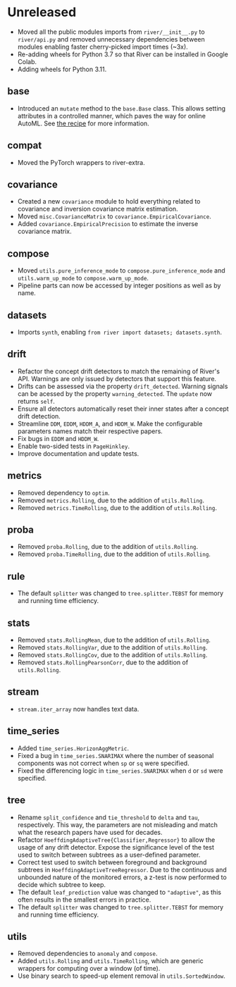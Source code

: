# Unreleased

- Moved all the public modules imports from `river/__init__.py` to `river/api.py` and removed unnecessary dependencies between modules enabling faster cherry-picked import times (~3x).
- Re-adding wheels for Python 3.7 so that River can be installed in Google Colab.
- Adding wheels for Python 3.11.

## base

- Introduced an `mutate` method to the `base.Base` class. This allows setting attributes in a controlled manner, which paves the way for online AutoML. See [the recipe](/recipes/cloning-and-mutating) for more information.

## compat

- Moved the PyTorch wrappers to river-extra.

## covariance

- Created a new `covariance` module to hold everything related to covariance and inversion covariance matrix estimation.
- Moved `misc.CovarianceMatrix` to `covariance.EmpiricalCovariance`.
- Added `covariance.EmpiricalPrecision` to estimate the inverse covariance matrix.

## compose

- Moved `utils.pure_inference_mode` to `compose.pure_inference_mode` and `utils.warm_up_mode` to `compose.warm_up_mode`.
- Pipeline parts can now be accessed by integer positions as well as by name.

## datasets

- Imports `synth`, enabling `from river import datasets; datasets.synth`.

## drift

- Refactor the concept drift detectors to match the remaining of River's API. Warnings are only issued by detectors that support this feature.
- Drifts can be assessed via the property `drift_detected`. Warning signals can be acessed by the property `warning_detected`. The `update` now returns `self`.
- Ensure all detectors automatically reset their inner states after a concept drift detection.
- Streamline `DDM`, `EDDM`, `HDDM_A`, and `HDDM_W`. Make the configurable parameters names match their respective papers.
- Fix bugs in `EDDM` and `HDDM_W`.
- Enable two-sided tests in `PageHinkley`.
- Improve documentation and update tests.

## metrics

- Removed dependency to `optim`.
- Removed `metrics.Rolling`, due to the addition of `utils.Rolling`.
- Removed `metrics.TimeRolling`, due to the addition of `utils.Rolling`.

## proba

- Removed `proba.Rolling`, due to the addition of `utils.Rolling`.
- Removed `proba.TimeRolling`, due to the addition of `utils.Rolling`.

## rule

- The default `splitter` was changed to `tree.splitter.TEBST` for memory and running time efficiency.

## stats

- Removed `stats.RollingMean`, due to the addition of `utils.Rolling`.
- Removed `stats.RollingVar`, due to the addition of `utils.Rolling`.
- Removed `stats.RollingCov`, due to the addition of `utils.Rolling`.
- Removed `stats.RollingPearsonCorr`, due to the addition of `utils.Rolling`.

## stream

- `stream.iter_array` now handles text data.

## time_series

- Added `time_series.HorizonAggMetric`.
- Fixed a bug in `time_series.SNARIMAX` where the number of seasonal components was not correct when `sp` or `sq` were specified.
- Fixed the differencing logic in `time_series.SNARIMAX` when `d` or `sd` were specified.

## tree

- Rename `split_confidence` and `tie_threshold` to `delta` and `tau`, respectively. This way, the parameters are not misleading and match what the research papers have used for decades.
- Refactor `HoeffdingAdaptiveTree{Classifier,Regressor}` to allow the usage of any drift detector. Expose the significance level of the test used to switch between subtrees as a user-defined parameter.
- Correct test used to switch between foreground and background subtrees in `HoeffdingAdaptiveTreeRegressor`. Due to the continuous and unbounded nature of the monitored errors, a z-test is now performed to decide which subtree to keep.
- The default `leaf_prediction` value was changed to `"adaptive"`, as this often results in the smallest errors in practice.
- The default `splitter` was changed to `tree.splitter.TEBST` for memory and running time efficiency.

## utils

- Removed dependencies to `anomaly` and `compose`.
- Added `utils.Rolling` and `utils.TimeRolling`, which are generic wrappers for computing over a window (of time).
- Use binary search to speed-up element removal in `utils.SortedWindow`.

